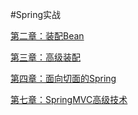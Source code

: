 #Spring实战

[第二章：装配Bean](https://github.com/shanyao19940801/BookeNote/blob/master/SringInAction/file/chapter2.md)

[第三章：高级装配](https://github.com/shanyao19940801/BookeNote/blob/master/SringInAction/file/chapter3.md)

[第四章：面向切面的Spring](https://github.com/shanyao19940801/BookeNote/blob/master/SringInAction/file/chapter4.md)

[第七章：SpringMVC高级技术](https://github.com/shanyao19940801/BookeNote/blob/master/SringInAction/file/chaptor07.md)
